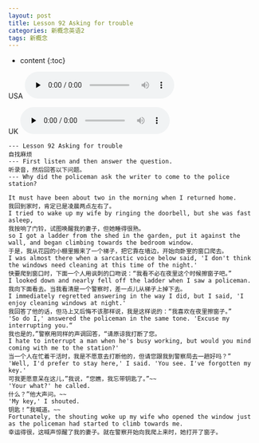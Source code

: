 ```yaml
---
layout: post
title: Lesson 92 Asking for trouble
categories: 新概念英语2
tags: 新概念
---
```


* content
{:toc}


USA
<audio id="audio" controls="" preload="none">
<source id="mp3" src="https://www.conceptenglish.cn/x/NCEUSA/2/92－Asking for Trouble.mp3">
</audio>

UK
<audio id="audio" controls="" preload="none">
<source id="mp3" src="https://www.conceptenglish.cn/x/NCEUK/2/92－Asking for Trouble.mp3">
</audio>

```
--- Lesson 92 Asking for trouble
自找麻烦
--- First listen and then answer the question.
听录音，然后回答以下问题。
--- Why did the policeman ask the writer to come to the police station?

It must have been about two in the morning when I returned home.
我回到家时，肯定已是凌晨两点左右了。
I tried to wake up my wife by ringing the doorbell, but she was fast asleep,
我按响了门铃，试图唤醒我的妻子，但她睡得很熟。
so I got a ladder from the shed in the garden, put it against the wall, and began climbing towards the bedroom window.
于是，我从花园的小棚里搬来了一个梯子，把它靠在墙边，开始向卧室的窗口爬去。
I was almost there when a sarcastic voice below said, 'I don't think the windows need cleaning at this time of the night.'
快要爬到窗口时，下面一个人用讽刺的口吻说：“我看不必在夜里这个时候擦窗子吧。”
I looked down and nearly fell off the ladder when I saw a policeman.
我向下面看去。当我看清是一个警察时，差一点儿从梯子上掉下去。
I immediately regretted answering in the way I did, but I said, 'I enjoy cleaning windows at night.'
我回答了他的话，但马上又后悔不该那样说，我是这样说的：“我喜欢在夜里擦窗子。”
'So do I,' answered the policeman in the same tone. 'Excuse my interrupting you.“
我也是的，”警察用同样的声调回答，“请原谅我打断了您。
I hate to interrupt a man when he's busy working, but would you mind coming with me to the station?'
当一个人在忙着干活时，我是不愿意去打断他的，但请您跟我到警察局去一趟好吗？”
'Well, I'd prefer to stay here,' I said. 'You see. I've forgotten my key.'
可我更愿意呆在这儿，”我说，“您瞧，我忘带钥匙了。”~~
'Your what?' he called.
什么？”他大声问。~~
'My key,' I shouted.
钥匙！”我喊道。~~
Fortunately, the shouting woke up my wife who opened the window just as the policeman had started to climb towards me.
幸运得很，这喊声惊醒了我的妻子。就在警察开始向我爬上来时，她打开了窗子。
```

